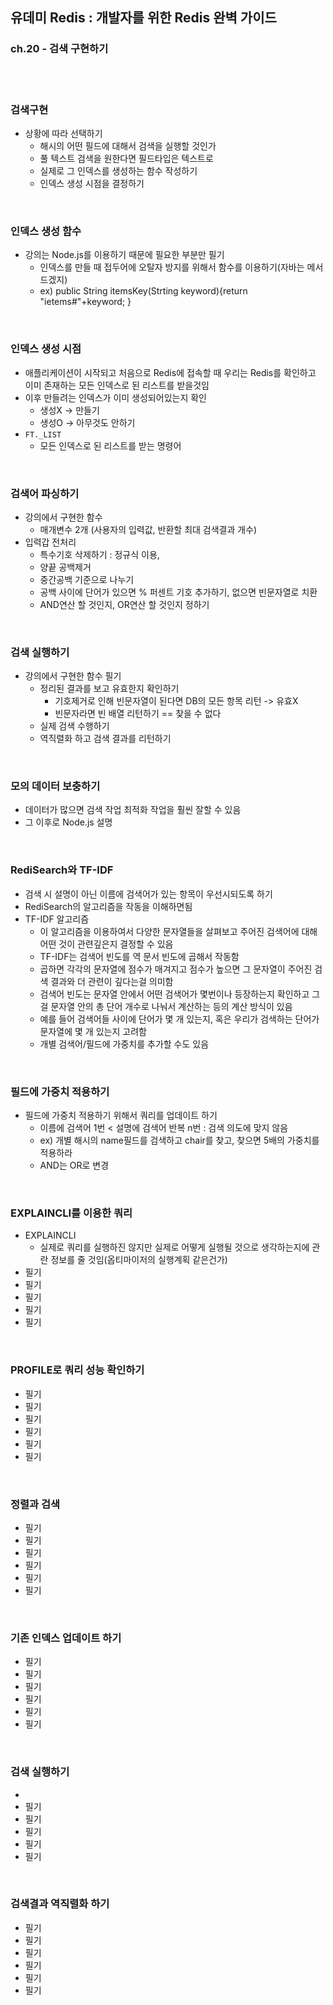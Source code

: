 ## 유데미 Redis : 개발자를 위한 Redis 완벽 가이드
### ch.20 - 검색 구현하기

<br>
<br>


### 검색구현
* 상황에 따라 선택하기
  * 해시의 어떤 필드에 대해서 검색을 실행할 것인가
  * 풀 텍스트 검색을 원한다면 필드타입은 텍스트로
  * 실제로 그 인덱스를 생성하는 함수 작성하기
  * 인덱스 생성 시점을 결정하기



<br>


### 인덱스 생성 함수
* 강의는 Node.js를 이용하기 때문에 필요한 부분만 필기
  * 인덱스를 만들 때 접두어에 오탈자 방지를 위해서 함수를 이용하기(자바는 메서드겠지)
  * ex) public String itemsKey(Strting keyword){return "ietems#"+keyword; }

<br>


### 인덱스 생성 시점
* 애플리케이션이 시작되고 처음으로 Redis에 접속할 때 우리는 Redis를 확인하고 이미 존재하는 모든 인덱스로 된 리스트를 받을것임
* 이후 만들려는 인덱스가 이미 생성되어있는지 확인
  * 생성X -> 만들기
  * 생성O -> 아무것도 안하기
* ```FT._LIST```
  * 모든 인덱스로 된 리스트를 받는 명령어


<br>


### 검색어 파싱하기
* 강의에서 구현한 함수
  * 매개변수 2개 (사용자의 입력값, 반환할 최대 검색결과 개수)
* 입력갑 전처리
  * 특수기호 삭제하기 : 정규식 이용, 
  * 양끝 공백제거
  * 중간공백 기준으로 나누기
  * 공백 사이에 단어가 있으면 % 퍼센트 기호 추가하기, 없으면 빈문자열로 치환
  * AND연산 할 것인지, OR연산 할 것인지 정하기




<br>


### 검색 실행하기
* 강의에서 구현한 함수 필기
  * 정리된 결과를 보고 유효한지 확인하기
    * 기호제거로 인해 빈문자열이 된다면 DB의 모든 항목 리턴 -> 유효X
    * 빈문자라면 빈 배열 리턴하기 == 찾을 수 없다
  * 실제 검색 수행하기
  * 역직렬화 하고 검색 결과를 리턴하기



<br>


### 모의 데이터 보충하기
* 데이터가 많으면 검색 작업 최적화 작업을 훨씬 잘할 수 있음
* 그 이후로  Node.js 설명


<br>


### RediSearch와 TF-IDF
* 검색 시 설명이 아닌 이름에 검색어가 있는 항목이 우선시되도록 하기
* RediSearch의 알고리즘을 작동을 이해하면됨
* TF-IDF 알고리즘
  * 이 알고리즘을 이용하여서 다양한 문자열들을 살펴보고 주어진 검색어에 대해 어떤 것이 관련깊은지 결정할 수 있음
  * TF-IDF는 검색어 빈도를 역 문서 빈도에 곱해서 작동함
  * 곱하면 각각의 문자열에 점수가 매겨지고 점수가 높으면 그 문자열이 주어진 검색 결과와 더 관련이 깊다는걸 의미함
  * 검색어 빈도는 문자열 안에서 어떤 검색어가 몇번이나 등장하는지 확인하고 그걸 문자열 안의 총 단어 개수로 나눠서 계산하는 등의 계산 방식이 있음
  * 예를 들어 검색어들 사이에 단어가 몇 개 있는지, 혹은 우리가 검색하는 단어가 문자열에 몇 개 있는지 고려함
  * 개별 검색어/필드에 가중치를 추가할 수도 있음


<br>


### 필드에 가중치 적용하기
* 필드에 가중치 적용하기 위해서 쿼리를 업데이트 하기
  * 이름에 검색어 1번 < 설명에 검색어 반복 n번 : 검색 의도에 맞지 않음 
  * ex) 개별 해시의 name필드를 검색하고 chair를 찾고, 찾으면 5배의 가중치를 적용하라
  * AND는 OR로 변경 




<br>


### EXPLAINCLI를 이용한 쿼리
* EXPLAINCLI
  * 실제로 쿼리를 실행하진 않지만 실제로 어떻게 실행될 것으로 생각하는지에 관란 정보를 줄 것임(옵티마이저의 실행계획 같은건가)
* 필기
* 필기
* 필기
* 필기
* 필기






<br> 


### PROFILE로 쿼리 성능 확인하기
* 필기
* 필기
* 필기
* 필기
* 필기
* 필기





<br>


### 정렬과 검색
* 필기
* 필기
* 필기
* 필기
* 필기
* 필기




<br>


### 기존 인덱스 업데이트 하기
* 필기
* 필기
* 필기
* 필기
* 필기
* 필기




<br>


### 검색 실행하기
* 
* 필기
* 필기
* 필기
* 필기
* 필기




<br>


### 검색결과 역직렬화 하기
* 필기
* 필기
* 필기
* 필기
* 필기
* 필기
